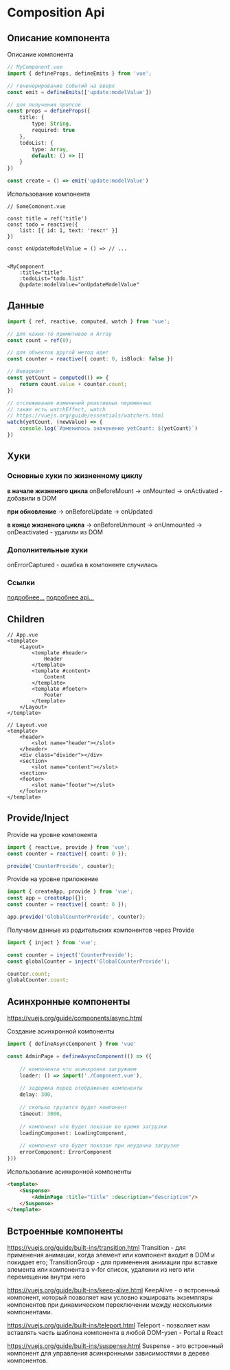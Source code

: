 # Composition Api

## Описание компонента

Описание компонента
```typescript
// MyComponent.vue
import { defineProps, defineEmits } from 'vue';

// гененерирование событий на вверх
const emit = defineEmits(['update:modelValue'])

// для получения пропсов
const props = defineProps({
    title: {
        type: String,
        required: true
    },
    todoList: {
        type: Array,
        default: () => []
    }
})

const create = () => emit('update:modelValue')
```
Использование компонента
```
// SomeComonent.vue

const title = ref('title')
const todo = reactive({
    list: [{ id: 1, text: 'текст' }]
})

const onUpdateModelValue = () => // ...


<MyComponent
    :title="title"
    :todoList="todo.list"
    @update:modelValue="onUpdateModelValue"
```

## Данные

```typescript
import { ref, reactive, computed, watch } from 'vue';

// для каких-то примитивов и Array 
const count = ref(0);

// для объектов другой метод идет
const counter = reactive({ count: 0, isBlock: false })

// Инвариант
const yetCount = computed(() => {
    return count.value + counter.count;
})

// отслеживание изменений реактивных переменных
// также есть watchEffect, watch
// https://vuejs.org/guide/essentials/watchers.html
watch(yetCount, (newValue) => {
    console.log(`Изменилось значенение yetCount: ${yetCount}`)
})
```

## Хуки

### Основные хуки по жизненному циклу

**в начале жизненого цикла**
onBeforeMount
-> onMounted
-> onActivated - добавили в DOM

**при обновление**
-> onBeforeUpdate
-> onUpdated

**в конце жизненого цикла**
-> onBeforeUnmount
-> onUnmounted
-> onDeactivated - удалили из DOM

### Дополнительные хуки
onErrorCaptured - ошибка в компоненте случилась

### Ссылки
[подробнее...](https://vuejs.org/guide/essentials/lifecycle.html#lifecycle-diagram)
[подробнее api...](https://vuejs.org/api/composition-api-lifecycle.html)

## Children
```
// App.vue
<template>
    <Layout>
        <template #header>
            Header
        </template>
        <template #content>
            Content
        </template>
        <template #footer>
            Footer
        </template>
    </Layout>
</template>

// Layout.vue
<template>
    <header>
        <slot name="header"></slot>
    </header>
    <div class="divider"></div>
    <section>
        <slot name="content"></slot>
    <section>
    <footer>
        <slot name="footer"></slot>
    </footer>
</template>
```

## Provide/Inject

Provide на уровне компонента
```typescript
import { reactive, provide } from 'vue';
const counter = reactive({ count: 0 });

provide('CounterProvide', counter);
```

Provide на уровне приложение
```typescript
import { createApp, provide } from 'vue';
const app = createApp({});
const counter = reactive({ count: 0 });

app.provide('GlobalCounterProvide', counter);
```

Получаем данные из родительских компонентов через Provide
```typescript
import { inject } from 'vue';

const counter = inject('CounterProvide');
const globalCounter = inject('GlobalCounterProvide');

counter.count;
globalCounter.count;
```

## Асинхронные компоненты
https://vuejs.org/guide/components/async.html

Создание асинхронной компоненты
```typescript
import { defineAsyncComponent } from 'vue'

const AdminPage = defineAsyncComponent(() => ({
    
    // компонента что асинхронно загружаем
    loader: () => import('./Component.vue'),
    
    // задержка перед отображение компоненты
    delay: 300,
    
    // сколько грузится будет компонент
    timeout: 3000,
    
    // компонент что будет показан во время загрузки
    loadingComponent: LoadingComponent,
    
    // компонент что будет показан при неудачно загрузке
    errorComponent: ErrorComponent
}))
```

Использование асинхронной компоненты
```html
<template>
    <Suspense>
        <AdminPage :title="title" :description="description"/>
    </Suspense>
</template>
```

## Встроенные компоненты

https://vuejs.org/guide/built-ins/transition.html
Transition - для применения анимации, когда элемент или компонент входит в DOM и покидает его;
TransitionGroup - для применения анимации при вставке элемента или компонента в v-for список, удалении из него или перемещении внутри него

https://vuejs.org/guide/built-ins/keep-alive.html
KeepAlive - о встроенный компонент, который позволяет нам условно кэшировать экземпляры компонентов при динамическом переключении между несколькими компонентами.

https://vuejs.org/guide/built-ins/teleport.html
Teleport - позволяет нам вставлять часть шаблона компонента в любой DOM-узел - Portal в React

https://vuejs.org/guide/built-ins/suspense.html
Suspense - это встроенный компонент для управления асинхронными зависимостями в дереве компонентов.